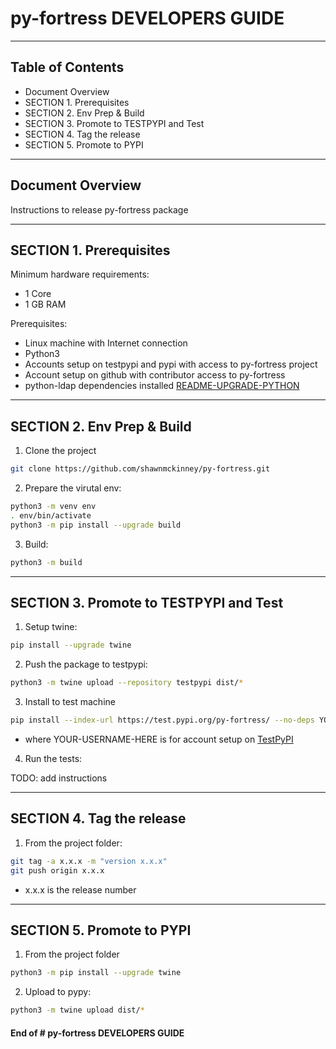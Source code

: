 # py-fortress DEVELOPERS GUIDE
-------------------------------------------------------------------------------

## Table of Contents

 * Document Overview
 * SECTION 1. Prerequisites
 * SECTION 2. Env Prep & Build
 * SECTION 3. Promote to TESTPYPI and Test
 * SECTION 4. Tag the release
 * SECTION 5. Promote to PYPI
___________________________________________________________________________________
## Document Overview

Instructions to release py-fortress package
___________________________________________________________________________________
## SECTION 1. Prerequisites

Minimum hardware requirements:
 * 1 Core
 * 1 GB RAM

Prerequisites:
 * Linux machine with Internet connection
 * Python3
 * Accounts setup on testpypi and pypi with access to py-fortress project
 * Account setup on github with contributor access to py-fortress
 * python-ldap dependencies installed [README-UPGRADE-PYTHON](./README-UPGRADE-PYTHON.md)

________________________________________________________________________________
## SECTION 2. Env Prep & Build

1. Clone the project
```bash
git clone https://github.com/shawnmckinney/py-fortress.git
```

2. Prepare the virutal env:
```bash
python3 -m venv env
. env/bin/activate
python3 -m pip install --upgrade build
```

3. Build:
```bash
python3 -m build
```
________________________________________________________________________________
## SECTION 3. Promote to TESTPYPI and Test

1. Setup twine:
```bash
pip install --upgrade twine 
```

2. Push the package to testpypi:
```bash
python3 -m twine upload --repository testpypi dist/*
```

3. Install to test machine
```bash
pip install --index-url https://test.pypi.org/py-fortress/ --no-deps YOUR-USERNAME-HERE
```

* where YOUR-USERNAME-HERE is for account setup on [TestPyPI](https://test.pypi.org/project/)

4. Run the tests:

TODO: add instructions

________________________________________________________________________________
## SECTION 4. Tag the release

1. From the project folder:
```bash
git tag -a x.x.x -m "version x.x.x"
git push origin x.x.x
```

* x.x.x is the release number

________________________________________________________________________________
## SECTION 5. Promote to PYPI

1. From the project folder
```bash
python3 -m pip install --upgrade twine
```

2. Upload to pypy:
```bash
python3 -m twine upload dist/*
```

#### End of # py-fortress DEVELOPERS GUIDE
